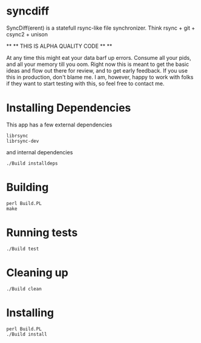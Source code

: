 syncdiff
========

SyncDiff(erent) is a statefull rsync-like file synchronizer.  Think rsync + git + csync2 + unison

** \*\* THIS IS ALPHA QUALITY CODE \*\* **

At any time this might eat your data
barf up errors.  Consume all your
pids, and all your memory till you
oom.  Right now this is meant to get
the basic ideas and flow out there
for review, and to get early 
feedback.  If you use this in 
production, don't blame me.
I am, however, happy to work
with folks if they want to start
testing with this, so feel
free to contact me.

# Installing Dependencies

This app has a few external dependencies

	librsync
	librsync-dev

and internal dependencies

	./Build installdeps

# Building

    perl Build.PL
    make

# Running tests

    ./Build test

# Cleaning up

    ./Build clean

# Installing

    perl Build.PL
    ./Build install

